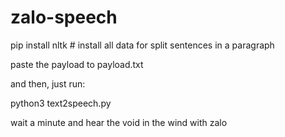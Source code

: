 # zalo-speech
pip install nltk # install all data for split sentences in a paragraph

paste the payload to payload.txt

and then, just run:

python3 text2speech.py

wait a minute and hear the void in the wind with zalo
